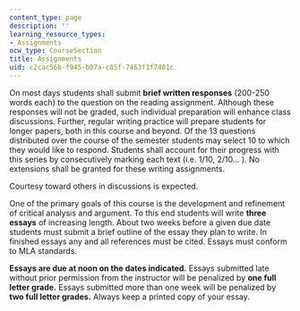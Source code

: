 ```yaml
---
content_type: page
description: ''
learning_resource_types:
- Assignments
ocw_type: CourseSection
title: Assignments
uid: c2cac56b-f945-b07a-c85f-7463f1f7401c
---
```


On most days students shall submit **brief written responses** (200-250 words each) to the question on the reading assignment. Although these responses will not be graded, such individual preparation will enhance class discussions. Further, regular writing practice will prepare students for longer papers, both in this course and beyond. Of the 13 questions distributed over the course of the semester students may select 10 to which they would like to respond. Students shall account for their progress with this series by consecutively marking each text (i.e. 1/10, 2/10… ). No extensions shall be granted for these writing assignments. 

Courtesy toward others in discussions is expected.

One of the primary goals of this course is the development and refinement of critical analysis and argument. To this end students will write **three essays** of increasing length. About two weeks before a given due date students must submit a brief outline of the essay they plan to write. In finished essays any and all references must be cited. Essays must conform to MLA standards.

**Essays are due at noon on the dates indicated.** Essays submitted late without prior permission from the instructor will be penalized by **one full letter grade.** Essays submitted more than one week will be penalized by **two full letter grades.** Always keep a printed copy of your essay.